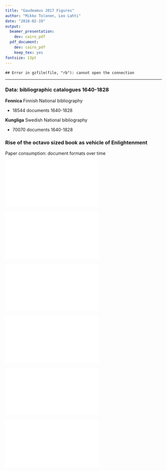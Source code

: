```yaml
---
title: "Gaudeamus 2017 Figures"
author: "Mikko Tolonen, Leo Lahti"
date: "2018-02-19"
output:
  beamer_presentation:
    dev: cairo_pdf  
  pdf_document:
    dev: cairo_pdf
    keep_tex: yes
fontsize: 13pt
---
```







```
## Error in gzfile(file, "rb"): cannot open the connection
```

---


### Data: bibliographic catalogues 1640-1828  

**Fennica** Finnish National bibliography

- 18544 documents 1640-1828

**Kungliga**  Swedish National bibliography

- 70070 documents 1640-1828




### Rise of the octavo sized book as vehicle of Enlightenment

Paper consumption: document formats over time

![plot of chunk Gaudeamus-3](figure/Gaudeamus-3-1.pdf)




![plot of chunk Gaudeamus-Vaasa](figure/Gaudeamus-Vaasa-1.pdf)



![plot of chunk Gaudeamus-Turku](figure/Gaudeamus-Turku-1.pdf)




![plot of chunk Gaudeamus-Helsinki](figure/Gaudeamus-Helsinki-1.pdf)




![plot of chunk Gaudeamus-Suomi](figure/Gaudeamus-Suomi-1.pdf)



![plot of chunk Gaudeamus-Suomi2](figure/Gaudeamus-Suomi2-1.pdf)

